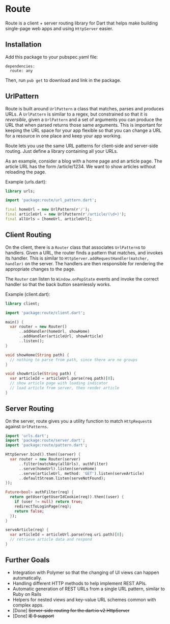 Route
=====

Route is a client + server routing library for Dart that helps make building
single-page web apps and using `HttpServer` easier.

Installation
------------

Add this package to your pubspec.yaml file:

    dependencies:
      route: any

Then, run `pub get` to download and link in the package.

UrlPattern
----------

Route is built around `UrlPattern` a class that matches, parses and produces
URLs. A `UrlPattern` is similar to a regex, but constrained so that it is
_reversible_, given a `UrlPattern` and a set of arguments you can produce the
URL that when parsed returns those same arguments. This is important for keeping
the URL space for your app flexible so that you can change a URL for a resource
in one place and keep your app working.

Route lets you use the same URL patterns for client-side and server-side
routing. Just define a library containing all your URLs.

As an example, consider a blog with a home page and an article page. The article
URL has the form /article/1234. We want to show articles without reloading the
page.

Example (urls.dart):

```dart
library urls;

import 'package:route/url_pattern.dart';

final homeUrl = new UrlPattern(r'/');
final articleUrl = new UrlPattern(r'/article/(\d+)');
final allUrls = [homeUrl, articleUrl];
```

Client Routing
--------------

On the client, there is a `Router` class that associates `UrlPattern`s
to handlers. Given a URL, the router finds a pattern that matches, and invokes
its handler. This is similar to
`HttpServer.addRequestHandler(matcher, handler)` on the server. The handlers
are then responsible for rendering the appropriate changes to the page.

The `Router` can listen to `Window.onPopState` events and invoke the correct
handler so that the back button seamlessly works.

Example (client.dart):

```dart
library client;

import 'package:route/client.dart';

main() {
  var router = new Router()
      ..addHandler(homeUrl, showHome)
      ..addHandler(articleUrl, showArticle)
      ..listen();
}

void showHome(String path) {
  // nothing to parse from path, since there are no groups
}

void showArticle(String path) {
  var articleId = articleUrl.parse(req.path)[0];
  // show article page with loading indicator
  // load article from server, then render article
}
```

Server Routing
--------------

On the server, route gives you a utility function to match `HttpRequest`s
against `UrlPatterns`.

```dart
import 'urls.dart';
import 'package:route/server.dart';
import 'package:route/pattern.dart';

HttpServer.bind().then((server) {
  var router = new Router(server)
      ..filter(matchAny(allUrls), authFilter)
      ..serve(homeUrl).listen(serveHome)
      ..serve(articleUrl, method: 'GET').listen(serveArticle)
      ..defaultStream.listen(serveNotFound);
});

Future<bool> authFilter(req) {
  return getUser(getUserIdCookie(req)).then((user) {
    if (user != null) return true;
    redirectToLoginPage(req);
    return false;
  });
}

serveArticle(req) {
  var articleId = articleUrl.parse(req.uri.path)[0];
  // retrieve article data and respond
}
```

Further Goals
-------------

 * Integration with Polymer so that the changing of UI views can happen
   automatically.
 * Handling different HTTP methods to help implement REST APIs.
 * Automatic generation of REST URLs from a single URL pattern, similar to Ruby
   on Rails
 * Helpers for nested views and key-value URL schemes common with complex apps.
 * [Done] ~~Server-side routing for the dart:io v2 HttpServer~~
 * [Done] ~~IE 9 support~~
